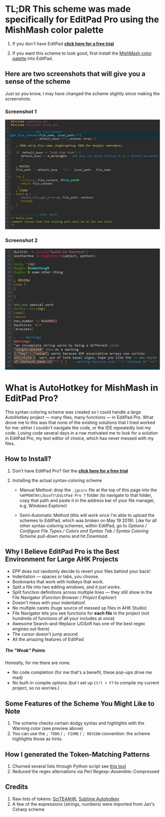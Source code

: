 # TL;DR This scheme was made specifically for EditPad Pro using the MishMash color palette

1. If you don't have EditPad **[click here for a free trial](http://yu8.us/eppdemo)**

2. If you want this scheme to look good, first install the [MishMash color palette](https://github.com/boolbag/EditPad-Goodies/tree/master/Making%20Text%20Pretty%20-%20Syntax%20Coloring%20and%20Color%20Palettes/Color%20Palettes/MishMash) into EditPad.

## Here are two screenshots that will give you a sense of the scheme

Just so you know, I may have changed the scheme slightly since making the screenshots.


### Screenshot 1

![screenshot1](demo/screen1.jpg)

### Screenshot 2
![screenshot2](demo/screen2.jpg)


What is AutoHotkey for MishMash in EditPad Pro?
==

This syntax-coloring scheme was created so I could handle a large AutoHotkey project — many files, many functions — in EditPad Pro. What drove me to this was that none of the existing solutions that I tried worked for me: either I couldn't navigate the code, or the IDE repeatedly lost my code. Losing code several days in a row motivated me to look for a solution in EditPad Pro, my text editor of choice, which has never messed with my files.


## How to Install?

1. Don't have EditPad Pro? Get the **[click here for a free trial](http://yu8.us/eppdemo)**

2. Installing the actual syntax-coloring scheme
 
   * Manual Method: drop the `.jgcscs` file at the top of this page into the `%APPDATA%\JGsoft\EditPad Pro 7` folder (to navigate to that folder, copy that path and paste it in the address bar of your file manager, e.g. Windows Explorer)

   * Semi-Automatic Method (this will work once I'm able to upload the schemes to EditPad, which was broken on May 19 2019). Like for all other syntax-coloring schemes, within EditPad, go to _Options / Configure File Types / Colors and Syntax Tab / Syntax Coloring Scheme pull-down menu_ and hit _Download_.



## Why I Believe EditPad Pro is the Best Environment for Large AHK Projects

- EPP does not randomly decide to revert your files behind your back!
- Indentation — spaces or tabs, you choose.
- Bookmarks that work with hotkeys that work.
- Split a file into two editing windows, and _it just works_.
- Split function definitions across multiple lines — they still show in the File Navigator (_Function Browser / Project Explorer_)
- Doesn't mess with your indentation!
- No multiple carets (huge source of messed up files in AHK Studio)
- File Navigator lets you see functions for **each file** in the project (not hundreds of functions of all your includes at once)
- Awesome Search-and-Replace (JGSoft has one of the best regex engines out there)
- The cursor doesn't jump around
- All the amazing features of EditPad


##### The "Weak" Points

Honestly, for me there are none.

- No code completion (for me that's a benefit, these pop-ups drive me mad)
- No built-in compile options (but I set up `Ctrl + F7` to compile my current project, so no worries.)



## Some Features of the Scheme You Might Like to Note

1. The scheme checks certain dodgy syntax and highlights with the Warning color (see preview above)
2. You can use the `; TODO` / `; FIXME` / `; REVIEW` convention: the scheme highlights those as hints.


## How I generated the Token-Matching Patterns 

1. Churned several lists through Python script
see [this tool](https://github.com/boolbag/Autohotkey-Goodies/tree/master/AHK%20Syntax%20Summarizer)
2. Reduced the regex alternations via Perl Regexp::Assemble::Compressed


## Credits
 
1. Raw lists of tokens: [SciTE4AHK](https://www.autohotkey.com/boards/viewtopic.php?t=62), [Sublime Autohotkey](https://github.com/ahkscript/SublimeAutoHotkey)
2. A few of the expressions (strings, numbers) were imported from Jan's Csharp scheme 


